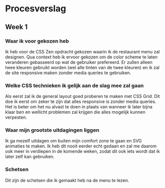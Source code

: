 # Procesverslag
## Week 1

### Waar ik voor gekozen heb
Ik heb voor de CSS Zen opdracht gekozen waarin ik de restaurant menu zal designen. Qua context heb ik ervoor gekozen om de color scheme te laten veranderen gebasseerd op wat de gebruiker prefereerd. Er zullen alleen twee kleuren gebruikt worden (wel alle tinten van de twee kleuren) en ik zal de site responsive maken zonder media queries te gebruiken.

### Welke CSS technieken ik gelijk aan de slag mee zal gaan
Als eerst zal ik de general layout goed proberen te maken met CSS Grid. Dit doe ik eerst om zeker te zijn dat alles responsive is zonder media queries. Het is beter om het nu alvast te doen in plaats van wanneer ik later bijna klaar ben en wellicht problemen zal krijgen die alles mogelijk kunnen verpesten.

### Waar mijn grootste uitdagingen liggen
Ik ga mezelf uitdagen om buiten mijn comfort zone te gaan en SVG animaties te maken. Ik heb dit nooit eerder echt gedaan en zal me daarom ook meer in verdiepen in de komende weken, zodat dit ook iets wordt dat ik later zelf kan gebruiken.

### Schetsen
Dit zijn de schetsen die ik gemaakt heb na de menu te lezen.
